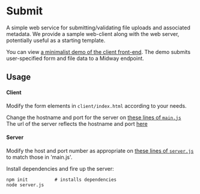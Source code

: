 # Submit

A simple web service for submitting/validating file uploads and associated
metadata.  We provide a sample web-client along with the web server,
potentially useful as a starting template.

You can view [a minimalist demo of the client front-end](http://rcc-uchicago.github.io/submit/). The demo submits user-specified form and file data to a Midway endpoint.


## Usage


#### Client

Modify the form elements in `client/index.html` according to your needs.

Change the hostname and port for the server on [these lines of `main.js`](https://github.com/rcc-uchicago/submit/blob/master/client/main.js#L4-5)  
The url of the server reflects the hostname and port [here](https://github.com/rcc-uchicago/submit/blob/master/client/main.js#L58) 

#### Server

Modify the host and port number as appropriate on [these lines of `server.js`  ](https://github.com/rcc-uchicago/submit/blob/master/server/server.js#L4-5) to match those in 'main.js'.

Install dependencies and fire up the server:

```
npm init          # installs dependencies
node server.js
```
